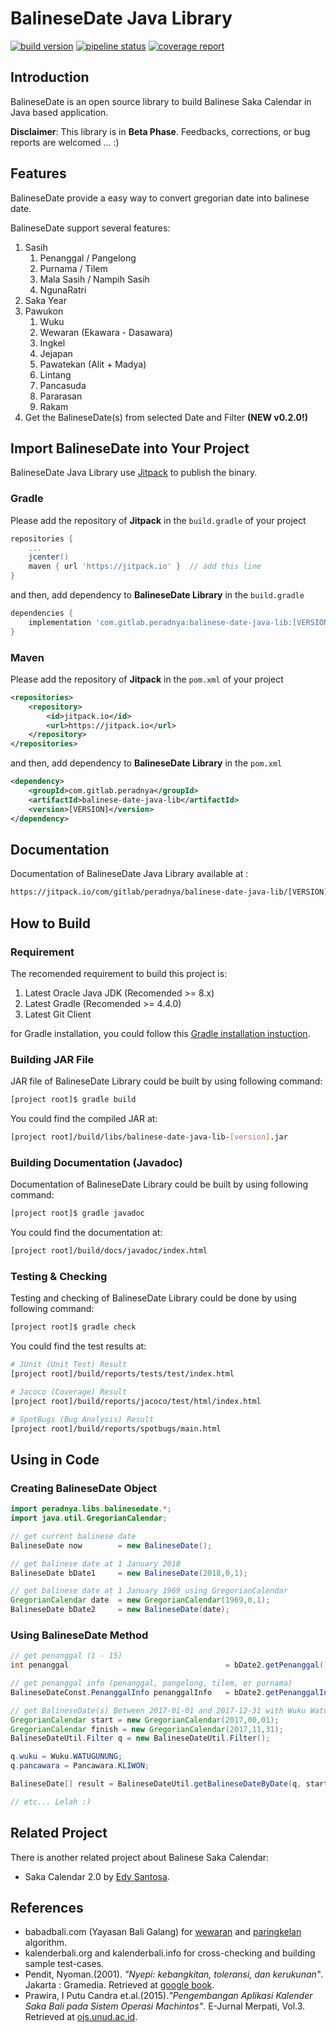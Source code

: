 # BalineseDate Java Library

[![build version](https://jitpack.io/v/com.gitlab.peradnya/balinese-date-java-lib.svg)](https://jitpack.io/#com.gitlab.peradnya/balinese-date-java-lib)
[![pipeline status](https://gitlab.com/peradnya/balinese-date-java-lib/badges/master/pipeline.svg)](https://gitlab.com/peradnya/balinese-date-java-lib/commits/master)
[![coverage report](https://gitlab.com/peradnya/balinese-date-java-lib/badges/master/coverage.svg)](https://gitlab.com/peradnya/balinese-date-java-lib/commits/master)

## Introduction

BalineseDate is an open source library to build Balinese Saka Calendar in Java based application.

**Disclaimer**: This library is in **Beta Phase**. Feedbacks, corrections, or bug reports are welcomed ... :)

## Features

BalineseDate provide a easy way to convert gregorian date into balinese date.

BalineseDate support several features:

1. Sasih
    1. Penanggal / Pangelong
    2. Purnama / Tilem
    3. Mala Sasih / Nampih Sasih
    4. NgunaRatri
2. Saka Year
3. Pawukon
    1. Wuku
    2. Wewaran (Ekawara - Dasawara)
    3. Ingkel
    4. Jejapan
    5. Pawatekan (Alit + Madya)
    6. Lintang
    7. Pancasuda
    8. Pararasan
    9. Rakam
4. Get the BalineseDate(s) from selected Date and Filter __(NEW v0.2.0!)__

## Import BalineseDate into Your Project

BalineseDate Java Library use [Jitpack](https://jitpack.io/#com.gitlab.peradnya/balinese-date-java-lib) to publish the binary.

### Gradle

Please add the repository of __Jitpack__ in the ```build.gradle``` of your project

```groovy
repositories {
    ...
    jcenter()
    maven { url 'https://jitpack.io' }  // add this line
}
```

and then, add dependency to __BalineseDate Library__ in the ```build.gradle```

```groovy
dependencies {
    implementation 'com.gitlab.peradnya:balinese-date-java-lib:[VERSION]'   // add this line
}
```

### Maven

Please add the repository of __Jitpack__ in the ```pom.xml``` of your project

```xml
<repositories>
    <repository>
        <id>jitpack.io</id>
        <url>https://jitpack.io</url>
    </repository>
</repositories>
```

and then, add dependency to __BalineseDate Library__ in the ```pom.xml```

```xml
<dependency>
    <groupId>com.gitlab.peradnya</groupId>
    <artifactId>balinese-date-java-lib</artifactId>
    <version>[VERSION]</version>
</dependency>
```

## Documentation

Documentation of BalineseDate Java Library available at :

```txt
https://jitpack.io/com/gitlab/peradnya/balinese-date-java-lib/[VERSION]/javadoc/
```

## How to Build

### Requirement

The recomended requirement to build this project is:

1. Latest Oracle Java JDK (Recomended >= 8.x)
2. Latest Gradle (Recomended >= 4.4.0)
3. Latest Git Client

for Gradle installation, you could follow this [Gradle installation instuction](https://gradle.org/install/).

### Building JAR File

JAR file of BalineseDate Library could be built by using following command:

```sh
[project root]$ gradle build
```

You could find the compiled JAR at:

```sh
[project root]/build/libs/balinese-date-java-lib-[version].jar
```

### Building Documentation (Javadoc)

Documentation of BalineseDate Library could be built by using following command:

```sh
[project root]$ gradle javadoc
```

You could find the documentation at:

```sh
[project root]/build/docs/javadoc/index.html
```

### Testing & Checking

Testing and checking of BalineseDate Library could be done by using following command:

```sh
[project root]$ gradle check
```

You could find the test results at:

```sh
# JUnit (Unit Test) Result
[project root]/build/reports/tests/test/index.html

# Jacoco (Coverage) Result
[project root]/build/reports/jacoco/test/html/index.html

# SpotBugs (Bug Analysis) Result
[project root]/build/reports/spotbugs/main.html

```

## Using in Code

### Creating BalineseDate Object

```java
import peradnya.libs.balinesedate.*;
import java.util.GregorianCalendar;

// get current balinese date
BalineseDate now        = new BalineseDate();

// get balinese date at 1 January 2018
BalineseDate bDate1     = new BalineseDate(2018,0,1);

// get balinese date at 1 January 1969 using GregorianCalendar
GregorianCalendar date  = new GregorianCalendar(1969,0,1);
BalineseDate bDate2     = new BalineseDate(date);

```

### Using BalineseDate Method

```java
// get penanggal (1 - 15)
int penanggal                                   = bDate2.getPenanggal();

// get penanggal info (penanggal, pangelong, tilem, or purnama)
BalineseDateConst.PenanggalInfo penanggalInfo   = bDate2.getPenanggalInfo();

// get BalineseDate(s) Between 2017-01-01 and 2017-12-31 with Wuku Watugunung and Pancawara Kliwon
GregorianCalendar start = new GregorianCalendar(2017,00,01);
GregorianCalendar finish = new GregorianCalendar(2017,11,31);
BalineseDateUtil.Filter q = new BalineseDateUtil.Filter();

q.wuku = Wuku.WATUGUNUNG;
q.pancawara = Pancawara.KLIWON;

BalineseDate[] result = BalineseDateUtil.getBalineseDateByDate(q, start, finish);

// etc... Lelah :)
```

## Related Project

There is another related project about Balinese Saka Calendar:

* Saka Calendar 2.0 by [Edy Santosa](https://github.com/edysantosa/sakacalendar).

## References

* babadbali.com (Yayasan Bali Galang) for [wewaran](http://www.babadbali.com/pewarigaan/perhitungan.htm) and [paringkelan](http://www.babadbali.com/pewarigaan/paringkelan.htm) algorithm.
* kalenderbali.org and kalenderbali.info for cross-checking and building sample test-cases.
* Pendit, Nyoman.(2001). *"Nyepi: kebangkitan, toleransi, dan kerukunan"*. Jakarta : Gramedia. Retrieved at [google book](https://books.google.co.id/books?id=4ND9KPn2o8AC).
* Prawira, I Putu Candra et.al.(2015).*"Pengembangan Aplikasi Kalender Saka Bali pada Sistem Operasi Machintos"*. E-Jurnal Merpati, Vol.3. Retrieved at [ojs.unud.ac.id](https://ojs.unud.ac.id/index.php/merpati/article/view/17799/11547).